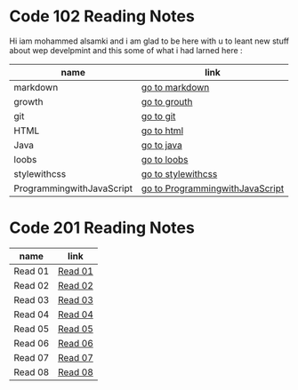 # Code 102 Reading Notes 

Hi iam mohammed alsamki and i am glad to be here with u to leant new stuff about wep develpmint and this some of what i had larned here :

name  | link | 
------------ | ------------- 
markdown | [go to markdown](https://mohammedalsamki.github.io/reading-notes/markdown)
growth | [go to grouth](https://mohammedalsamki.github.io/reading-notes/growth)
git | [go to git](https://mohammedalsamki.github.io/reading-notes/git)
HTML | [go to html](https://mohammedalsamki.github.io/reading-notes/html)
Java | [go to java](https://mohammedalsamki.github.io/reading-notes/java)
loobs | [go to loobs](https://mohammedalsamki.github.io/reading-notes/loobs)
stylewithcss |  [go to stylewithcss](https://mohammedalsamki.github.io/reading-notes/stylewithcss)
ProgrammingwithJavaScript |  [go to ProgrammingwithJavaScript](https://mohammedalsamki.github.io/reading-notes/ProgrammingwithJavaScript)


# Code 201 Reading Notes 
name  | link | 
------------ | ------------- 
Read 01 | [Read 01](https://mohammedalsamki.github.io/reading-notes/markdown)
Read 02 | [Read 02](https://mohammedalsamki.github.io/reading-notes/growth)
Read 03 | [Read 03](https://mohammedalsamki.github.io/reading-notes/git)
Read 04 | [Read 04](https://mohammedalsamki.github.io/reading-notes/html)
Read 05 | [Read 05](https://mohammedalsamki.github.io/reading-notes/java)
Read 06 | [Read 06](https://mohammedalsamki.github.io/reading-notes/loobs)
Read 07 | [Read 07](https://mohammedalsamki.github.io/reading-notes/stylewithcss)
Read 08 | [Read 08](https://mohammedalsamki.github.io/reading-notes/ProgrammingwithJavaScript)
